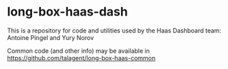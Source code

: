 # long-box-haas-dash
This is a repository for code and utilities used by the Haas Dashboard team: Antoine Pingel and Yury Norov

Common code (and other info) may be available in 
https://github.com/talagent/long-box-haas-common
